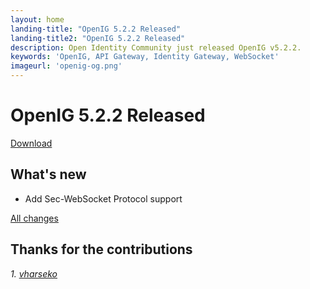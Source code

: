```yaml
---
layout: home
landing-title: "OpenIG 5.2.2 Released"
landing-title2: "OpenIG 5.2.2 Released"
description: Open Identity Community just released OpenIG v5.2.2.
keywords: 'OpenIG, API Gateway, Identity Gateway, WebSocket'
imageurl: 'openig-og.png'
---
```

# OpenIG 5.2.2 Released
[Download](https://github.com/OpenIdentityPlatform/OpenIG/releases/tag/5.2.2)

## What's new
* Add Sec-WebSocket Protocol support


[All changes](https://github.com/OpenIdentityPlatform/OpenIG/compare/5.2.1...5.2.2)

## Thanks for the contributions

<i id="vharseko"><i>1. <a href="https://github.com/vharseko" target="_blank">vharseko</a></i>